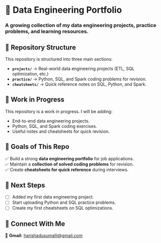 # 🚀 Data Engineering Portfolio
### A growing collection of my data engineering projects, practice problems, and learning resources.

## 📂 Repository Structure
This repository is structured into three main sections:

- **`projects/`** → Real-world data engineering projects (ETL, SQL optimization, etc.)
- **`practice/`** → Python, SQL, and Spark coding problems for revision.
- **`cheatsheets/`** → Quick reference notes on SQL, Python, and Spark.

## 🔨 Work in Progress
This repository is a work in progress. I will be adding:
- End-to-end data engineering projects.
- Python, SQL, and Spark coding exercises.
- Useful notes and cheatsheets for quick revision.

## 🚀 Goals of This Repo
✅ Build a strong **data engineering portfolio** for job applications.  
✅ Maintain a **collection of solved coding problems** for revision.  
✅ Create **cheatsheets for quick reference** during interviews.

## 📌 Next Steps
- [ ] Added my first data engineering project.
- [ ] Start uploading Python and SQL practice problems.
- [ ] Create my first cheatsheets on SQL optimizations.

## 🔗 Connect With Me
📌 **Gmail:**  harishadusumalli@gmail.com 

